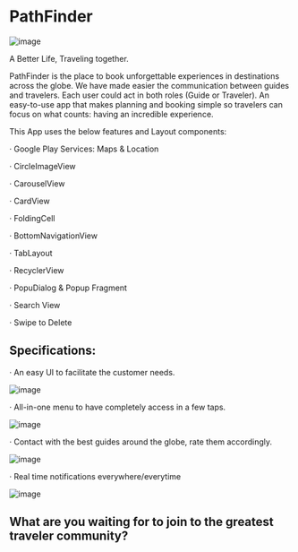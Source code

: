 # PathFinder

![image](https://user-images.githubusercontent.com/13257788/124575175-73b3aa80-de4b-11eb-9df9-be82eaf5f13a.png)

A Better Life, Traveling together.

PathFinder is the place to book unforgettable experiences in destinations across the globe. We have made easier the communication between guides and travelers.
Each user could act in both roles (Guide or Traveler). An easy-to-use app that makes planning and booking simple so travelers can focus on what counts: having an incredible experience.

This App uses the below features and Layout components:

· Google Play Services: Maps & Location

· CircleImageView

· CarouselView

· CardView 

· FoldingCell

· BottomNavigationView

· TabLayout

· RecyclerView

· PopuDialog & Popup Fragment

· Search View

· Swipe to Delete

## Specifications:

· An easy UI to facilitate the customer needs.

![image](https://user-images.githubusercontent.com/13257788/124575448-b37a9200-de4b-11eb-86f9-2a3e6fdb618d.png)

· All-in-one menu to have completely access in a few taps.

![image](https://user-images.githubusercontent.com/13257788/124575867-0f451b00-de4c-11eb-86bc-bbb200563396.png)

· Contact with the best guides around the globe, rate them accordingly.

![image](https://user-images.githubusercontent.com/13257788/124576072-3f8cb980-de4c-11eb-9e8d-e3695f8236be.png)

· Real time notifications everywhere/everytime

![image](https://user-images.githubusercontent.com/13257788/124576704-da859380-de4c-11eb-86ed-fce53ae21f5c.png)




## What are you waiting for to join to the greatest traveler community?
